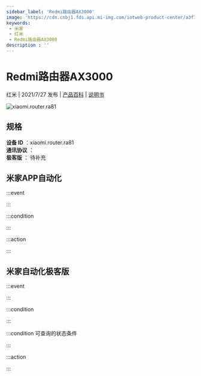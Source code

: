 ```yaml
---
sidebar_label: 'Redmi路由器AX3000'
image: 'https://cdn.cnbj1.fds.api.mi-img.com/iotweb-product-center/a3f733941975be4976c485c2cb880bbe_1623744415032.png?GalaxyAccessKeyId=AKVGLQWBOVIRQ3XLEW&Expires=9223372036854775807&Signature=zQCFKUoBlPMzNWcbqsOs+fpG9lU='
keywords: 
 - 米家
 - 红米
 - Redmi路由器AX3000
description : ''
---
```

# Redmi路由器AX3000

红米 | 2021/7/27 发布 | [产品百科](https://home.mi.com/webapp/content/baike/product/index.html?model=xiaomi.router.ra81/) | [说明书](https://home.mi.com/views/introduction.html?model=xiaomi.router.ra81&region=cn)

![xiaomi.router.ra81](https://cdn.cnbj1.fds.api.mi-img.com/iotweb-product-center/a3f733941975be4976c485c2cb880bbe_1623744415032.png?GalaxyAccessKeyId=AKVGLQWBOVIRQ3XLEW&Expires=9223372036854775807&Signature=zQCFKUoBlPMzNWcbqsOs+fpG9lU=)

## 规格  
> 
**设备 ID** ：xiaomi.router.ra81  
**通讯协议** ：  
**极客版**  ： 待补充 


## 米家APP自动化  

:::event  

:::

:::condition  

:::

:::action   

:::

## 米家自动化极客版  

:::event  

:::

:::condition  

:::

:::condition 可查询的状态条件  

:::

:::action  

:::

        
